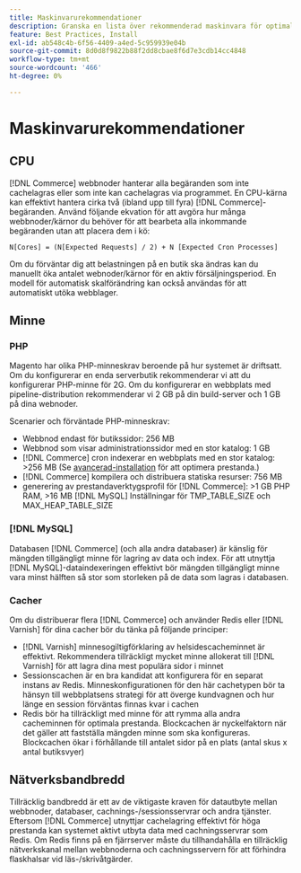 ```yaml
---
title: Maskinvarurekommendationer
description: Granska en lista över rekommenderad maskinvara för optimala prestanda vid driftsättning av Adobe Commerce.
feature: Best Practices, Install
exl-id: ab548c4b-6f56-4409-a4ed-5c959939e04b
source-git-commit: 8d0d8f9822b88f2dd8cbae8f6d7e3cdb14cc4848
workflow-type: tm+mt
source-wordcount: '466'
ht-degree: 0%

---
```


# Maskinvarurekommendationer

## CPU

[!DNL Commerce] webbnoder hanterar alla begäranden som inte cachelagras eller som inte kan cachelagras via programmet. En CPU-kärna kan effektivt hantera cirka två (ibland upp till fyra) [!DNL Commerce]-begäranden. Använd följande ekvation för att avgöra hur många webbnoder/kärnor du behöver för att bearbeta alla inkommande begäranden utan att placera dem i kö:

```
N[Cores] = (N[Expected Requests] / 2) + N [Expected Cron Processes]
```

Om du förväntar dig att belastningen på en butik ska ändras kan du manuellt öka antalet webnoder/kärnor för en aktiv försäljningsperiod. En modell för automatisk skalförändring kan också användas för att automatiskt utöka webblager.

## Minne

### PHP

Magento har olika PHP-minneskrav beroende på hur systemet är driftsatt.  Om du konfigurerar en enda serverbutik rekommenderar vi att du konfigurerar PHP-minne för 2G.  Om du konfigurerar en webbplats med pipeline-distribution rekommenderar vi 2 GB på din build-server och 1 GB på dina webnoder.

Scenarier och förväntade PHP-minneskrav:

* Webbnod endast för butikssidor: 256 MB
* Webbnod som visar administrationssidor med en stor katalog: 1 GB
* [!DNL Commerce] cron indexerar en webbplats med en stor katalog: >256 MB (Se [avancerad-installation](../performance/advanced-setup.md) för att optimera prestanda.)
* [!DNL Commerce] kompilera och distribuera statiska resurser: 756 MB
* generering av prestandaverktygsprofil för [!DNL Commerce]: >1 GB PHP RAM, >16 MB [!DNL MySQL] Inställningar för TMP_TABLE_SIZE och MAX_HEAP_TABLE_SIZE

### [!DNL MySQL]

Databasen [!DNL Commerce] (och alla andra databaser) är känslig för mängden tillgängligt minne för lagring av data och index. För att utnyttja [!DNL MySQL]-dataindexeringen effektivt bör mängden tillgängligt minne vara minst hälften så stor som storleken på de data som lagras i databasen.

### Cacher

Om du distribuerar flera [!DNL Commerce] och använder Redis eller [!DNL Varnish] för dina cacher bör du tänka på följande principer:

* [!DNL Varnish] minnesogiltigförklaring av helsidescacheminnet är effektivt. Rekommendera tillräckligt mycket minne allokerat till [!DNL Varnish] för att lagra dina mest populära sidor i minnet
* Sessionscachen är en bra kandidat att konfigurera för en separat instans av Redis.  Minneskonfigurationen för den här cachetypen bör ta hänsyn till webbplatsens strategi för att överge kundvagnen och hur länge en session förväntas finnas kvar i cachen
* Redis bör ha tillräckligt med minne för att rymma alla andra cacheminnen för optimala prestanda.  Blockcachen är nyckelfaktorn när det gäller att fastställa mängden minne som ska konfigureras.  Blockcachen ökar i förhållande till antalet sidor på en plats (antal skus x antal butiksvyer)

## Nätverksbandbredd

Tillräcklig bandbredd är ett av de viktigaste kraven för datautbyte mellan webbnoder, databaser, cachnings-/sessionsservrar och andra tjänster. Eftersom [!DNL Commerce] utnyttjar cachelagring effektivt för höga prestanda kan systemet aktivt utbyta data med cachningsservrar som Redis. Om Redis finns på en fjärrserver måste du tillhandahålla en tillräcklig nätverkskanal mellan webbnoderna och cachningsservern för att förhindra flaskhalsar vid läs-/skrivåtgärder.
